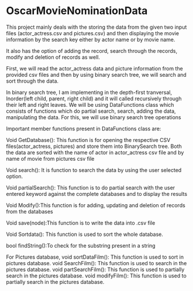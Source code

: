 # OscarMovieNominationData

This project mainly deals with the storing the data from the given two input files (actor_actress.csv and pictures.csv) 
and then displaying the movie information by the search key either by actor name or by movie name.

It also has the option of adding the record, search through the records, modify and deletion of records as well.

First, we will read the actor_actress data and picture information from the provided csv files and then by using binary search tree, 
we will search and sort through the data.

In binary search tree, I am implementing in the depth-first tranversal, Inorder(left child, parent, right child) and 
it will called recursively through their left and right leaves. We will be using DataFunctions class which consists of functions 
which do partial search, search, adding the data, manipulating the data. For this, we will use binary search tree operations

Important member functions present in DataFunctions class are:

Void GetDatabase():  This function is for opening the respective CSV files(actor_actress, pictures) and store them into BinarySearch tree. Both the data are sorted with the name of actor in actor_actress csv file and by name of movie from pictures csv file

Void search():	It is function to search the data by using the user selected option.

Void partialSearch(): This function is to do partial search with the user entered keyword against the complete databases and to display the results

Void Modify():This function is for adding, updating and deletion of records from the databases

Void save(node):This function is to write the data into .csv file

Void Sortdata(): This function is used to sort the whole database. 

bool findString():To check for the substring present in a string
  
For Pictures database,
void sortDataFilm(): This function is used to sort in pictures database. 
void SearchFilm(): This function is used to search in the pictures database.
void partSearchFilm(): This function is used to partially search in the pictures database.
void modifyFilm(): This function is used to partially search in the pictures database.

